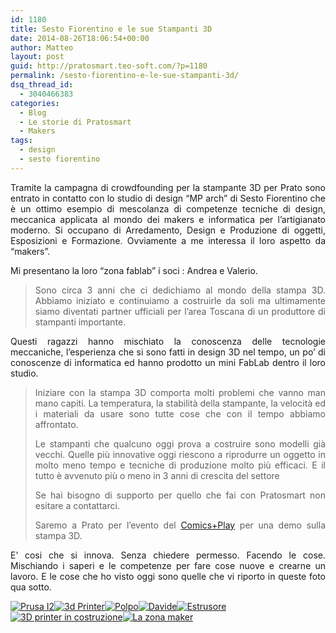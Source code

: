 ```yaml
---
id: 1180
title: Sesto Fiorentino e le sue Stampanti 3D
date: 2014-08-26T18:06:54+00:00
author: Matteo
layout: post
guid: http://pratosmart.teo-soft.com/?p=1180
permalink: /sesto-fiorentino-e-le-sue-stampanti-3d/
dsq_thread_id:
  - 3040466383
categories:
  - Blog
  - Le storie di Pratosmart
  - Makers
tags:
  - design
  - sesto fiorentino
---
```

<p style="text-align: justify;">
  Tramite la campagna di crowdfounding per la stampante 3D per Prato sono entrato in contatto con lo studio di design &#8220;MP arch&#8221; di Sesto Fiorentino che è un ottimo esempio di mescolanza di competenze tecniche di design, meccanica applicata al mondo dei makers e informatica per l&#8217;artigianato moderno. Si occupano di Arredamento, Design e Produzione di oggetti, Esposizioni e Formazione. Ovviamente a me interessa il loro aspetto da &#8220;makers&#8221;.
</p>

<p style="text-align: justify;">
  Mi presentano la loro &#8220;zona fablab&#8221; i soci : Andrea e Valerio.
</p>

> <p style="text-align: justify;">
>   Sono circa 3 anni che ci dedichiamo al mondo della stampa 3D. Abbiamo iniziato e continuiamo a costruirle da soli ma ultimamente siamo diventati partner ufficiali per l&#8217;area Toscana di un produttore di stampanti importante.
> </p>

<p style="text-align: justify;">
  Questi ragazzi hanno mischiato la conoscenza delle tecnologie meccaniche, l&#8217;esperienza che si sono fatti in design 3D nel tempo, un po&#8217; di conoscenze di informatica ed hanno prodotto un mini FabLab dentro il loro studio.
</p>

> <p style="text-align: justify;">
>   Iniziare con la stampa 3D comporta molti problemi che vanno man mano capiti. La temperatura, la stabilità della stampante, la velocità ed i materiali da usare sono tutte cose che con il tempo abbiamo affrontato.
> </p>
> 
> <p style="text-align: justify;">
>   Le stampanti che qualcuno oggi prova a costruire sono modelli già vecchi. Quelle più innovative oggi riescono a riprodurre un oggetto in molto meno tempo e tecniche di produzione molto più efficaci. E il tutto è avvenuto più o meno in 3 anni di crescita del settore
> </p>
> 
> <p style="text-align: justify;">
>   Se hai bisogno di supporto per quello che fai con Pratosmart non esitare a contattarci.
> </p>
> 
> <p style="text-align: justify;">
>   Saremo a Prato per l&#8217;evento del <a href="http://pcp2014.pratocomicsplay.com/" target="_blank">Comics+Play</a> per una demo sulla stampa 3D.
> </p>

<p style="text-align: justify;">
  E&#8217; cosi che si innova. Senza chiedere permesso. Facendo le cose. Mischiando i saperi e le competenze per fare cose nuove e crearne un lavoro. E le cose che ho visto oggi sono quelle che vi riporto in queste foto qua sotto.
</p>

<!-- Flickr Photostream by Miro Mannino -->

<div id="flickrGal4" class="justified-gallery" >
  <a href="https://www.flickr.com/photos/125814874@N05/14857848519/in/set-72157646479427610/lightbox" target="_blank" title="Prusa I2"><img alt="Prusa I2" src="https://farm4.static.flickr.com/3847/14857848519_efd64ac888_m.jpg" data-safe-src="https://farm4.static.flickr.com/3847/14857848519_efd64ac888_m.jpg" /></a><a href="https://www.flickr.com/photos/125814874@N05/14857845669/in/set-72157646479427610/lightbox" target="_blank" title="3d Printer"><img alt="3d Printer" src="https://farm4.static.flickr.com/3905/14857845669_9acdf0387a_m.jpg" data-safe-src="https://farm4.static.flickr.com/3905/14857845669_9acdf0387a_m.jpg" /></a><a href="https://www.flickr.com/photos/125814874@N05/14857964848/in/set-72157646479427610/lightbox" target="_blank" title="Polpo"><img alt="Polpo" src="https://farm6.static.flickr.com/5567/14857964848_84097493fd_m.jpg" data-safe-src="https://farm6.static.flickr.com/5567/14857964848_84097493fd_m.jpg" /></a><a href="https://www.flickr.com/photos/125814874@N05/14857962208/in/set-72157646479427610/lightbox" target="_blank" title="Davide"><img alt="Davide" src="https://farm6.static.flickr.com/5559/14857962208_3697824eb6_m.jpg" data-safe-src="https://farm6.static.flickr.com/5559/14857962208_3697824eb6_m.jpg" /></a><a href="https://www.flickr.com/photos/125814874@N05/14857958948/in/set-72157646479427610/lightbox" target="_blank" title="Estrusore"><img alt="Estrusore" src="https://farm6.static.flickr.com/5565/14857958948_a616936115_m.jpg" data-safe-src="https://farm6.static.flickr.com/5565/14857958948_a616936115_m.jpg" /></a><a href="https://www.flickr.com/photos/125814874@N05/15044206692/in/set-72157646479427610/lightbox" target="_blank" title="3D printer in costruzione"><img alt="3D printer in costruzione" src="https://farm6.static.flickr.com/5581/15044206692_150eab3f7b_m.jpg" data-safe-src="https://farm6.static.flickr.com/5581/15044206692_150eab3f7b_m.jpg" /></a><a href="https://www.flickr.com/photos/125814874@N05/15044186012/in/set-72157646479427610/lightbox" target="_blank" title="La zona maker"><img alt="La zona maker" src="https://farm4.static.flickr.com/3914/15044186012_e4e47f14ef_m.jpg" data-safe-src="https://farm4.static.flickr.com/3914/15044186012_e4e47f14ef_m.jpg" /></a>
</div>

&nbsp;